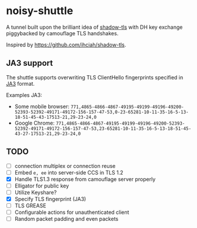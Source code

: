 # noisy-shuttle

A tunnel built upon the brilliant idea of [shadow-tls](https://github.com/ihciah/shadow-tls) with DH key exchange piggybacked by camouflage TLS handshakes.

Inspired by https://github.com/ihciah/shadow-tls.

## JA3 support
The shuttle supports overwriting TLS ClientHello fingerprints specified in [JA3](https://github.com/salesforce/ja3) format.

Examples JA3:

- Some mobile browser: `771,4865-4866-4867-49195-49199-49196-49200-52393-52392-49171-49172-156-157-47-53,0-23-65281-10-11-35-16-5-13-18-51-45-43-17513-21,29-23-24,0`
- Google Chrome: `771,4865-4866-4867-49195-49199-49196-49200-52393-52392-49171-49172-156-157-47-53,23-65281-10-11-35-16-5-13-18-51-45-43-27-17513-21,29-23-24,0`


## TODO
- [ ] connection multiplex or connection reuse
- [ ] Embed `e, ee` into server-side CCS in TLS 1.2
- [x] Handle TLS1.3 response from camouflage server properly
- [ ] Elligator for public key
- [ ] Utilize Keyshare?
- [x] Specify TLS fingerprint (JA3)
- [ ] TLS GREASE
- [ ] Configurable actions for unauthenticated client
- [ ] Random packet padding and even packets

